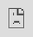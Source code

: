 <iframe style="position:absolute;width:100%;height:100%;left:0;top:0;" frameborder="0" sandbox="allow-popups allow-forms allow-scripts allow-same-origin" src="https://makecode.microbit.org/#sandbox:67520-75456-55013-12972"></iframe>

A program wrote in micro:bit-supported JavaScript to made your micro:bit to ring.

